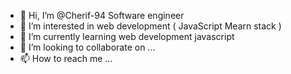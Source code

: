 - 👋 Hi, I’m @Cherif-94 Software engineer 
- 👀 I’m interested in web development ( JavaScript Mearn stack )
- 🌱 I’m currently learning web development javascript 
- 💞️ I’m looking to collaborate on ...
- 📫 How to reach me ...

<!---
Cherif-94/Cherif-94 is a ✨ special ✨ repository because its `README.md` (this file) appears on your GitHub profile.
You can click the Preview link to take a look at your changes.
--->
